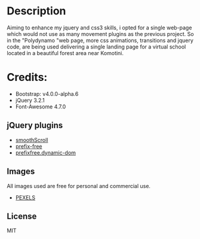 # Description
Aiming to enhance my jquery and css3 skills, i opted for a single web-page which would not use as many movement plugins as the previous project. So in the "Polydynamo "web page, more css animations, transitions and jquery code, are being used delivering a single landing page for a virtual school  located in a beautiful forest area near Komotini.

# Credits:

  - Bootstrap: v4.0.0-alpha.6
  - jQuery 3.2.1
  - Font-Awesome 4.7.0


## jQuery plugins

* [smoothScroll](https://github.com/cferdinandi/smooth-scroll)
* [prefix-free](https://leaverou.github.io/prefixfree/)
* [prefixfree.dynamic-dom](https://leaverou.github.io/prefixfree/)

## Images

All images used are free for personal and commercial use.
 * [PEXELS](https://www.pexels.com/)

License
----
MIT

